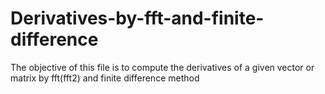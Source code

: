 # Derivatives-by-fft-and-finite-difference
The objective of this file is to compute the derivatives of a given vector or matrix by fft(fft2) and finite difference method
